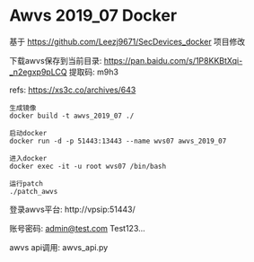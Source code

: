 # Awvs 2019_07 Docker
基于 https://github.com/Leezj9671/SecDevices_docker 项目修改

下载awvs保存到当前目录: https://pan.baidu.com/s/1P8KKBtXqi-_n2egxp9pLCQ 提取码: m9h3

refs: https://xs3c.co/archives/643

```
生成镜像
docker build -t awvs_2019_07 ./

启动docker
docker run -d -p 51443:13443 --name wvs07 awvs_2019_07

进入docker
docker exec -it -u root wvs07 /bin/bash

运行patch
./patch_awvs
```

登录awvs平台: http://vpsip:51443/

账号密码:
admin@test.com
Test123...

awvs api调用: awvs_api.py
